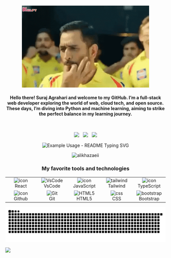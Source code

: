 <p align="center">
  <a href="https://github.com/2Surajagrahari/2Surajagrahari/blob/main/Assets/Csk%20Ka%20Whistle%20Podu%20Csk%20GIF%20%E2%80%93%20Csk%20Ka%20Whistle%20Podu%20Csk%20Dhoni%20%E2%80%93%20discover%20and%20share%20GIFs.gif"><img width="400" src="https://github.com/2Surajagrahari/2Surajagrahari/blob/main/Assets/Csk%20Ka%20Whistle%20Podu%20Csk%20GIF%20%E2%80%93%20Csk%20Ka%20Whistle%20Podu%20Csk%20Dhoni%20%E2%80%93%20discover%20and%20share%20GIFs.gif"  title="Namaste" ref="https://www.instagram.com/tabishfarhan_7/?hl=el"></a>
</p>
<h4 align="center">Hello there! Suraj Agrahari and welcome to my GitHub. I’m a full-stack web developer exploring the world of web, cloud tech, and open source. These days, I’m diving into Python and machine learning, aiming to strike the perfect balance in my learning journey.</h4>
<br />
<p align="center"><!-- &nbsp; <a href="https://mgks.dev" title="Blog: mgks.dev"><img title="zen by @qtqr8r" width="32" src="https://mgks.dev/assets/icons/mgks.dev-logo-192.png" /></a>&nbsp; --><a href="https://www.instagram.com/yatishydv/" title="Instagram"><img width="32" src="https://mgks.dev/assets/icons/insta-23.png" /></a> &nbsp; <a href="https://www.linkedin.com/in/yatishydv/" title="LinkedIn"><img width="32" src="https://mgks.dev/assets/icons/linkedin-23.png" /></a> &nbsp; <a href="https://github.com/Yatishydv" title="Be my Patron"><img width="32" src="https://mgks.dev/assets/icons/ic-heart.png"></a><br />
<p align="center">
  <img src="https://readme-typing-svg.demolab.com/?lines=Hi+welcome+To my Github!;Suraj+Full+Stack+developer !; check+my+Repository!; hope+you+enjoy!&font=Fira%20Code&center=true&width=400&height=65&duration=4000&pause=1000" alt="Example Usage - README Typing SVG">
</p>
<p align="center"> <img src="https://komarev.com/ghpvc/?username=Yatishydv&label=Profile%20views&color=0e75b6&style=flat" alt="alikhazaeii" /> </p>

<h3 align="center" font-size='25px'>My favorite tools and technologies</h3>

<table align="center">
  <tr>
    <td align="center" width="96">
        <img src="https://techstack-generator.vercel.app/react-icon.svg" alt="icon" width="65" height="65" />
      <br>React
    </td>
       <td align="center" width="96">
        <img src="https://skillicons.dev/icons?i=vscode" width="48" height="48" alt="VsCode" />
      <br>VsCode
    </td>    
    <td align="center" width="96">
        <img src="https://techstack-generator.vercel.app/js-icon.svg" alt="icon" width="65" height="65" />
      <br>JavaScript
    </td>
      <td align="center" width="96">
        <img src="https://skillicons.dev/icons?i=tailwind" width="48" height="48" alt="tailwind" />
      <br>Tailwind
    </td>
    <td align="center" width="96">
        <img src="https://techstack-generator.vercel.app/ts-icon.svg" alt="icon" width="65" height="65" />
      <br>TypeScript
    </td>
  </tr>
  <tr>
    <td align="center" width="96">
        <img src="https://techstack-generator.vercel.app/github-icon.svg" alt="icon" width="65" height="65" />
      <br>Github
    </td>
    <td align="center" width="96"> 
        <img src="https://user-images.githubusercontent.com/25181517/192108372-f71d70ac-7ae6-4c0d-8395-51d8870c2ef0.png" width="48" height="48" alt="Git" />
      <br>Git
    </td>
    <td align="center"  width="96">
        <img src="https://skillicons.dev/icons?i=html" width="48" height="48" alt="HTML5" />
      <br>HTML5
    </td>
    <td align="center" width="96">
        <img src="https://skillicons.dev/icons?i=css" width="48" height="48" alt="css" />
      <br>CSS
    </td>
    <td align="center"  width="96">
        <img src="https://skillicons.dev/icons?i=bootstrap" width="48" height="48" alt="bootstrap" />
      <br>Bootstrap
    </td>
  
  </tr>
</table>

![Snake animation Contribution Graph](https://raw.githubusercontent.com/Anmol-Baranwal/Anmol-Baranwal/output/github-contribution-grid-snake-dark.svg)

<img src="https://www.animatedimages.org/data/media/562/animated-line-image-0184.gif" width="1920" />
